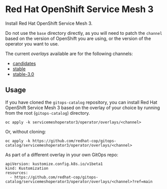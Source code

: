 # Red Hat OpenShift Service Mesh 3

Install Red Hat OpenShift Service Mesh 3.

Do not use the `base` directory directly, as you will need to patch the `channel` based on the version of OpenShift you are using, or the version of the operator you want to use.

The current *overlays* available are for the following channels:

* [candidates](operator/overlays/candidates)
* [stable](operator/overlays/stable)
* [stable-3.0](operator/overlays/stable-3.0)

## Usage

If you have cloned the `gitops-catalog` repository, you can install Red Hat OpenShift Service Mesh 3 based on the overlay of your choice by running from the root (`gitops-catalog`) directory.

```
oc apply -k servicemeshoperator3/operator/overlays/<channel>
```

Or, without cloning:

```
oc apply -k https://github.com/redhat-cop/gitops-catalog/servicemeshoperator3/operator/overlays/<channel>
```

As part of a different overlay in your own GitOps repo:

```
apiVersion: kustomize.config.k8s.io/v1beta1
kind: Kustomization
resources:
  - https://github.com/redhat-cop/gitops-catalog/servicemeshoperator3/operator/overlays/<channel>?ref=main
```
